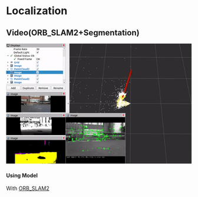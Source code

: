 # Localization

## Video(ORB_SLAM2+Segmentation)
<p align="center">
  <img
    src="ORB_SLAM.gif"
  >
</p>


#### Using Model
With [ORB_SLAM2](https://github.com/appliedAI-Initiative/orb_slam_2_ros)


